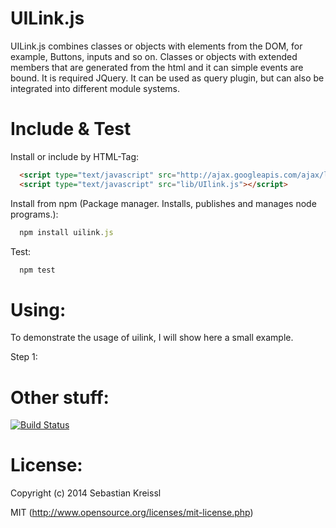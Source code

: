 UILink.js
=========
UILink.js combines classes or objects with elements from the DOM, for example, Buttons, inputs and so on.
Classes or objects with extended members that are generated from the html and it can simple events are bound. It is required JQuery. It can be used as query plugin, but can also be integrated into different module systems.

Include & Test
=========
Install or include by HTML-Tag:
``` HTML
  <script type="text/javascript" src="http://ajax.googleapis.com/ajax/libs/jquery/x.x/jquery.min.js"></script>
  <script type="text/javascript" src="lib/UIlink.js"></script>
```` 

Install from npm (Package manager. Installs, publishes and manages node programs.): 
``` javascript
  npm install uilink.js
```

Test:
``` javascript
  npm test
```

Using:
=========
To demonstrate the usage of uilink, I will show here a small example.

Step 1:

Other stuff:
=========

[![Build Status](https://travis-ci.org/circy/UILink.js.png?branch=master)](https://travis-ci.org/circy/UILink.js)

License:
=========
Copyright (c) 2014 Sebastian Kreissl

MIT (http://www.opensource.org/licenses/mit-license.php)
